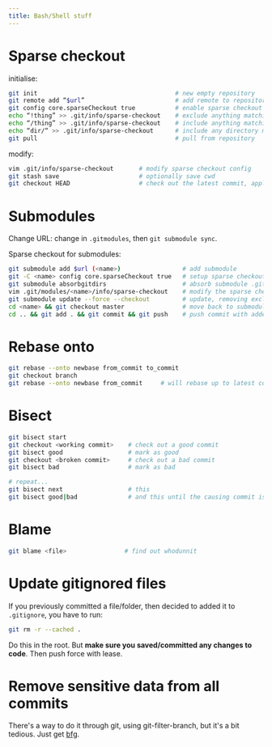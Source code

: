 ```yaml
---
title: Bash/Shell stuff
---
```


# Sparse checkout
initialise:

```bash
git init                                      # new empty repository
git remote add “$url”                         # add remote to repository
git config core.sparseCheckout true           # enable sparse checkout
echo “!thing” >> .git/info/sparse-checkout    # exclude anything matching “dir”
echo “/thing” >> .git/info/sparse-checkout    # include anything matching “dir” at root
echo “dir/“ >> .git/info/sparse-checkout      # include any directory matching “dir”
git pull                                      # pull from repository
```

modify:

```bash
vim .git/info/sparse-checkout       # modify sparse checkout config
git stash save                      # optionally save cwd
git checkout HEAD                   # check out the latest commit, applying sparse checkout changes
```

# Submodules

Change URL: change in `.gitmodules`, then `git submodule sync`.

Sparse checkout for submodules:
```bash
git submodule add $url (<name>)                 # add submodule
git -C <name> config core.sparseCheckout true   # setup sparse checkout for submodule
git submodule absorbgitdirs                     # absorb submodule .git dir
vim .git/modules/<name>/info/sparse-checkout    # modify the sparse checkout file for submodule
git submodule update --force --checkout         # update, removing excluded dirs
cd <name> && git checkout master                # move back to submodule branch
cd .. && git add . && git commit && git push    # push commit with added submodule
```

# Rebase onto
```bash
git rebase --onto newbase from_commit to_commit
git checkout branch
git rebase --onto newbase from_commit     # will rebase up to latest commit on ‘branch'
```

# Bisect
```bash
git bisect start
git checkout <working commit>    # check out a good commit
git bisect good                  # mark as good
git checkout <broken commit>     # check out a bad commit
git bisect bad                   # mark as bad

# repeat...
git bisect next                  # this
git bisect good|bad              # and this until the causing commit is identified
```

# Blame
```bash
git blame <file>                # find out whodunnit
```

# Update gitignored files

If you previously committed a file/folder, then decided to added it to `.gitignore`, you have to run:

```bash
git rm -r --cached .
```

Do this in the root. But **make sure you saved/committed any changes to code**. Then push force with lease.

# Remove sensitive data from all commits

There's a way to do it through git, using git-filter-branch, but it's a bit tedious. Just get [bfg](https://rtyley.github.io/bfg-repo-cleaner/).
